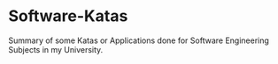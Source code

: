 # Software-Katas
Summary of some Katas or Applications done for Software Engineering Subjects in my University.
